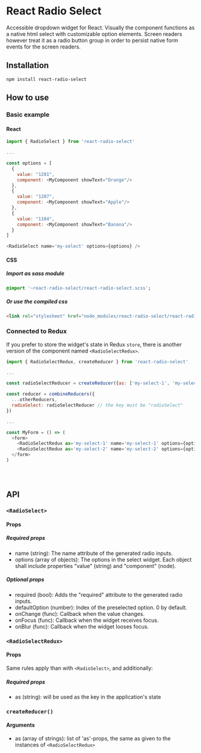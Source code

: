 # React Radio Select

Accessible dropdown widget for React. Visually the component functions as a native html select with customizable option elements. Screen readers however treat it as a radio button group in order to persist native form events for the screen readers.


## Installation
``` 
npm install react-radio-select  
```

## How to use
### Basic example
#### React
```js
import { RadioSelect } from 'react-radio-select'

...

const options = [
  {
    value: "1201",
    component: <MyComponent showText="Orange"/>
  },
  {
    value: "1207",
    component: <MyComponent showText="Apple"/>
  },
  {
    value: "1104",
    component: <MyComponent showText="Banana"/>
  }
]

<RadioSelect name='my-select' options={options} />
```

#### CSS
##### Import as sass module
```sass
@import '~react-radio-select/react-radio-select.scss';
```
##### Or use the compiled css
```html
<link rel="stylesheet" href="node_modules/react-radio-select/react-radio-select.css">
```

### Connected to Redux
If you prefer to store the widget's state in Redux `store`, there is another version of the component 
named `<RadioSelectRedux>`.

```js
import { RadioSelectRedux, createReducer } from 'react-radio-select'

...

const radioSelectReducer = createReducer({as: ['my-select-1', 'my-select-2']});

const reducer = combineReducers({
  ...otherReducers,
  radioSelect: radioSelectReducer // the key must be "radioSelect"
})

...

const MyForm = () => (
  <form>
    <RadioSelectRedux as='my-select-1' name='my-select-1' options={options} />
    <RadioSelectRedux as='my-select-2' name='my-select-2' options={options} />
  </form>
)





```

## API

### `<RadioSelect>`

#### Props
##### Required props
- name (string): The name attribute of the generated radio inputs.
- options (array of objects): The options in the select widget. Each object shall include properties "value" (string) and "component" (node).

##### Optional props
- required (bool): Adds the "required" attribute to the generated radio inputs. 
- defaultOption (number): Index of the preselected option. 0 by default.
- onChange (func): Callback when the value changes.
- onFocus (func): Callback when the widget receives focus.
- onBlur (func): Callback when the widget looses focus.

### `<RadioSelectRedux>`

#### Props
Same rules apply than with `<RadioSelect>`, and additionally:

##### Required props
- as (string): will be used as the key in the application's state

### `createReducer()`
#### Arguments
- as (array of strings): list of 'as'-props, the same as given to the instances of `<RadioSelectRedux>`